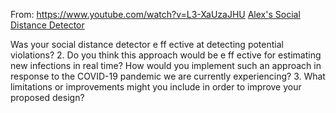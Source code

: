 From: https://www.youtube.com/watch?v=L3-XaUzaJHU
[Alex's Social Distance Detector](https://youtu.be/LOQFDk6SiP8)

Was your social distance detector e
ff
ective at detecting potential violations?
2.
Do you think this approach would be e
ff
ective for estimating new infections in real 
time?  How would you implement such an approach in response to the COVID-19 
pandemic we are currently experiencing?
3.
What limitations or improvements might you include in order to improve your 
proposed design?
